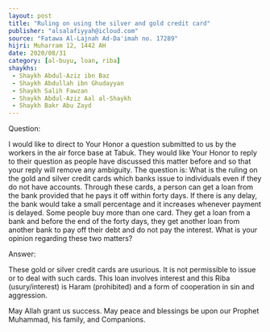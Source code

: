 ```yaml
---
layout: post
title: "Ruling on using the silver and gold credit card"
publisher: "alsalafiyyah@icloud.com"
source: "Fatawa Al-Lajnah Ad-Da'imah no. 17289"
hijri: Muharram 12, 1442 AH
date: 2020/08/31
category: [al-buyu, loan, riba]
shaykhs: 
 - Shaykh Abdul-Aziz ibn Baz
 - Shaykh Abdullah ibn Ghudayyan
 - Shaykh Salih Fawzan
 - Shaykh Abdul-Aziz Aal al-Shaykh
 - Shaykh Bakr Abu Zayd
---
```


Question:

I would like to direct to Your Honor a question submitted to us by the workers in the air force base at Tabuk. They would like Your Honor to reply to their question as people have discussed this matter before and so that your reply will remove any ambiguity. The question is: What is the ruling on the gold and silver credit cards which banks issue to individuals even if they do not have accounts. Through these cards, a person can get a loan from the bank provided that he pays it off within forty days. If there is any delay, the bank would take a small percentage and it increases whenever payment is delayed. Some people buy more than one card. They get a loan from a bank and before the end of the forty days, they get another loan from another bank to pay off their debt and do not pay the interest. What is your opinion regarding these two matters?

Answer:

These gold or silver credit cards are usurious. It is not permissible to issue or to deal with such cards. This loan involves interest and this Riba (usury/interest) is Haram (prohibited) and a form of cooperation in sin and aggression.

May Allah grant us success. May peace and blessings be upon our Prophet Muhammad, his family, and Companions.